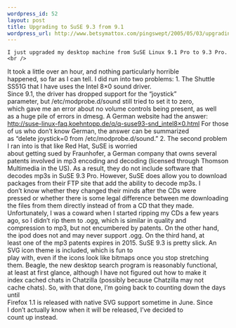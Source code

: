 ```yaml
--- 
wordpress_id: 52
layout: post
title: Upgrading to SuSE 9.3 from 9.1
wordpress_url: http://www.betsymattox.com/pingswept/2005/05/03/upgrading-to-suse-93-from-91/
---
```

	I just upgraded my desktop machine from SuSE Linux 9.1 Pro to 9.3 Pro.<br />
It took a little over an hour, and nothing particularly horrible<br />
happened, so far as I can tell.
	I did run into two problems:
	1. The Shuttle SS51G that I have uses the Intel 8×0 sound driver.<br />
Since 9.1, the driver has dropped support for the “joystick”<br />
parameter, but /etc/modprobe.d/sound still tried to set it to zero,<br />
which gave me an error about no volume controls being present, as well<br />
as a huge pile of errors in dmesg. A German website had the answer:<br />
http://suse-linux-faq.koehntopp.de/q/q-suse93-snd_intel8×0.html
	For those of us who don’t know German, the answer can be summarized<br />
as “delete joystick=0 from /etc/modprobe.d/sound.”
	2. The second problem I ran into is that like Red Hat, SuSE is worried<br />
about getting sued by Fraunhofer, a German company that owns several<br />
patents involved in mp3 encoding and decoding (licensed through Thomson<br />
Multimedia in the US). As a result, they do not include software that<br />
decodes mp3s in SuSE 9.3 Pro. However, SuSE does allow you to download<br />
packages from their FTP site that add the ability to decode mp3s. I<br />
don’t know whether they changed their minds after the CDs were<br />
pressed or whether there is some legal difference between me downloading<br />
the files from them directly instead of from a CD that they made.<br />
Unfortunately, I was a coward when I started ripping my CDs a few years<br />
ago, so I didn’t rip them to .ogg, which is similar in quality and<br />
compression to mp3, but not encumbered by patents. On the other hand,<br />
the ipod does not and may never support .ogg. On the third hand, at<br />
least one of the mp3 patents expires in 2015.
	SuSE 9.3 is pretty slick. An SVG icon theme is included, which is fun to<br />
play with, even if the icons look like bitmaps once you stop stretching<br />
them. Beagle, the new desktop search program is reasonably functional,<br />
at least at first glance, although I have not figured out how to make it<br />
index cached chats in Chatzilla (possibly because Chatzilla may not<br />
cache chats).
	So, with that done, I’m going back to counting down the days until<br />
Firefox 1.1 is released with native SVG support sometime in June. Since<br />
I don’t actually know when it will be released, I’ve decided to<br />
count up instead.
